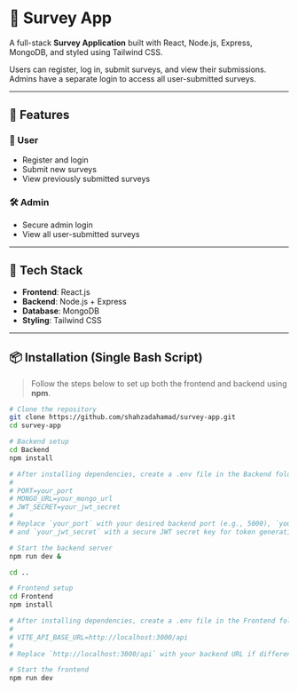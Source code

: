 # 📝 Survey App

A full-stack **Survey Application** built with React, Node.js, Express, MongoDB, and styled using Tailwind CSS.

Users can register, log in, submit surveys, and view their submissions. Admins have a separate login to access all user-submitted surveys.

---

## 🚀 Features

### 👤 User
- Register and login
- Submit new surveys
- View previously submitted surveys

### 🛠️ Admin
- Secure admin login
- View all user-submitted surveys

---

## 🧰 Tech Stack

- **Frontend**: React.js  
- **Backend**: Node.js + Express  
- **Database**: MongoDB  
- **Styling**: Tailwind CSS  

---

## 📦 Installation (Single Bash Script)

> Follow the steps below to set up both the frontend and backend using **npm**.

```bash
# Clone the repository
git clone https://github.com/shahzadahamad/survey-app.git
cd survey-app

# Backend setup
cd Backend
npm install

# After installing dependencies, create a .env file in the Backend folder with the following environment variables:
# 
# PORT=your_port
# MONGO_URL=your_mongo_url
# JWT_SECRET=your_jwt_secret
#
# Replace `your_port` with your desired backend port (e.g., 5000), `your_mongo_url` with your MongoDB connection URL,
# and `your_jwt_secret` with a secure JWT secret key for token generation.

# Start the backend server
npm run dev &

cd ..

# Frontend setup
cd Frontend
npm install

# After installing dependencies, create a .env file in the Frontend folder with the following environment variable:
#
# VITE_API_BASE_URL=http://localhost:3000/api
#
# Replace `http://localhost:3000/api` with your backend URL if different.

# Start the frontend
npm run dev
